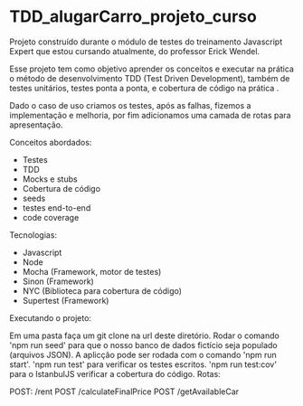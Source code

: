 # TDD_alugarCarro_projeto_curso

Projeto construído durante o módulo de testes do treinamento Javascript Expert que estou cursando atualmente, do professor Erick Wendel.

Esse projeto tem como objetivo aprender os conceitos e executar na prática o método de desenvolvimento TDD (Test Driven Development), também de testes unitários, testes ponta a ponta, e cobertura de código na prática .

Dado o caso de uso criamos os testes, após as falhas, fizemos a implementação e melhoria, por fim adicionamos uma camada de rotas para apresentação.

Conceitos abordados:

- Testes
- TDD
-  Mocks e stubs
- Cobertura de código
- seeds
- testes end-to-end
- code coverage

Tecnologias:

- Javascript
- Node
- Mocha (Framework, motor de testes)
- Sinon (Framework)
- NYC (Biblioteca para cobertura de código)
- Supertest (Framework)

Executando o projeto:

Em uma pasta faça um git clone na url deste diretório.
Rodar o comando 'npm run seed' para que o nosso banco de dados fictício seja populado (arquivos JSON).
A aplicção pode ser rodada com o comando 'npm run start'.
'npm run test' para verificar os testes escritos.
'npm run test:cov' para o IstanbulJS verificar a cobertura do código.
Rotas:

POST: /rent
POST /calculateFinalPrice
POST /getAvailableCar
